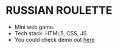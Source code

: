 # RUSSIAN ROULETTE
- Mini web game.
- Tech stack: HTML5, CSS, JS
- You could check demo out [here](https://russian-roulette-nu.vercel.app/)
